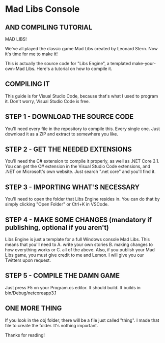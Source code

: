 # Mad Libs Console
## AND COMPILING TUTORIAL
MAD LIBS!

We've all played the classic game Mad Libs created by Leonard Stern. Now it's time for me to make it!

This is actually the source code for "Libs Engine", a templated make-your-own-Mad Libs. Here's a tutorial on how to compile it.

## COMPILING IT

This guide is for Visual Studio Code, because that's what I used to program it. Don't worry, Visual Studio Code is free.

## STEP 1 - DOWNLOAD THE SOURCE CODE

You'll need every file in the repository to compile this. Every single one. Just download it as a ZIP and extract to somewhere you like.

## STEP 2 - GET THE NEEDED EXTENSIONS

You'll need the C# extension to compile it properly, as well as .NET Core 3.1. You can get the C# extension in the Visual Studio Code extensions, and .NET on Microsoft's
own website. Just search ".net core" and you'll find it.

## STEP 3 - IMPORTING WHAT'S NECESSARY

You'll need to open the folder that Libs Engine resides in. You can do that by simply clicking "Open Folder" or Ctrl+K in VSCode.

## STEP 4 - MAKE SOME CHANGES (mandatory if publishing, optional if you aren't)

Libs Engine is just a template for a full Windows console Mad Libs. This means that you'll need to A. write your own stories B. making changes to how everything works
or C. all of the above. Also, if you publish your Mad Libs game, you must give credit to me and Lemon. I will give you our Twitters upon request.

## STEP 5 - COMPILE THE DAMN GAME

Just press F5 on your Program.cs editor. It should build. It builds in bin/Debug/netcoreapp3.1

## ONE MORE THING

If you look in the obj folder, there will be a file just called "thing". I made that file to create the folder. It's nothing important.

Thanks for reading!
